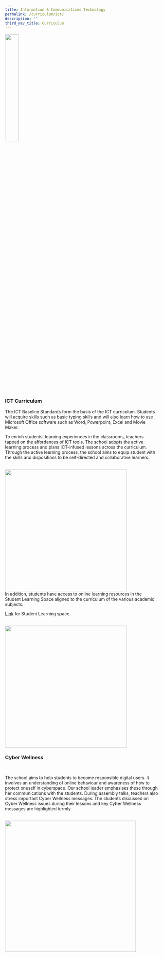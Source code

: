 ```yaml
---
title: Information & Communications Technology
permalink: /curriculum/ict/
description: ""
third_nav_title: Curriculum
---
```

<img src="/images/ictleaf.png" style="width:30%">

											
### ICT Curriculum

The ICT Baseline Standards form the basis of the ICT curriculum. Students will acquire skills such as basic typing skills and will also learn how to use Microsoft Office software such as Word, Powerpoint, Excel and Movie Maker.&nbsp;

To enrich students' learning experiences in the classrooms, teachers tapped on the affordances of ICT tools. The school adopts the active learning process and plans ICT-infused lessons across the curriculum. Through the active learning process, the school aims to equip student with the skills and dispositions to be self-directed and collaborative learners. 

<br>
<img src="/images/ict2.jpg" style="width:400px">
<br>
In addition, students have access to online learning resources in the Student Learning Space aligned to the curriculum of the various academic subjects.&nbsp;

  
[Link](https://vle.learning.moe.edu.sg/login) for Student Learning space.

<br>
<img src="/images/ict3.png" style="width:400px">
<br>

### Cyber Wellness
<br>

The school aims to help students to become responsible digital users. It involves an understanding of online behaviour and awareness of how to protect oneself in cyberspace. Our school leader emphasises these through her communications with the students. During assembly talks, teachers also stress important Cyber Wellness messages. The students discussed on Cyber Wellness issues during their lessons and key Cyber Wellness messages are highlighted termly.

<br>
<img src="/images/ict4.png" style="width:430px">
<br>